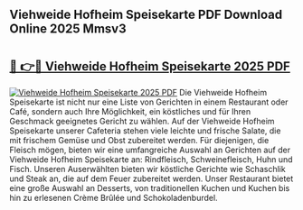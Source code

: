 ## Viehweide Hofheim Speisekarte PDF Download Online 2025 Mmsv3

# <h2><a href="http://gcbxol.nevu.top/?p=Viehweide+Hofheim+Speisekarte">🔗 👉🔴 Viehweide Hofheim Speisekarte 2025 PDF</a></h2>

[![Viehweide Hofheim Speisekarte 2025 PDF](https://i.imgur.com/dBaPXMq.png)](http://gcbxol.nevu.top/?p=Viehweide+Hofheim+Speisekarte)
Die Viehweide Hofheim Speisekarte ist nicht nur eine Liste von Gerichten in einem Restaurant oder Café, sondern auch Ihre Möglichkeit, ein köstliches und für Ihren Geschmack geeignetes Gericht zu wählen. Auf der Viehweide Hofheim Speisekarte unserer Cafeteria stehen viele leichte und frische Salate, die mit frischem Gemüse und Obst zubereitet werden. Für diejenigen, die Fleisch mögen, bieten wir eine umfangreiche Auswahl an Gerichten auf der Viehweide Hofheim Speisekarte an: Rindfleisch, Schweinefleisch, Huhn und Fisch. Unseren Auserwählten bieten wir köstliche Gerichte wie Schaschlik und Steak an, die auf dem Feuer zubereitet werden. Unser Restaurant bietet eine große Auswahl an Desserts, von traditionellen Kuchen und Kuchen bis hin zu erlesenen Crème Brûlée und Schokoladenburdel.
